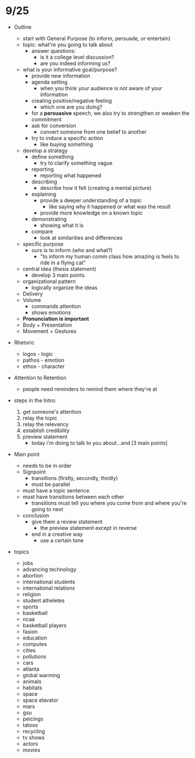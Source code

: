 # 9/25

- Outline
	+ start with General Purpose (to inform, persuade, or entertain)
	+ topic: what're you going to talk about 
		* answer questions: 
			- is it a college level discussion?
			- are you indeed informing us?
	+ what is your informative goal/purpose?
		* provide new information
		* agenda setting 
			- when you think your audience is not aware of your information
		* creating positive/negative feeling
			- which one are you doing?
		* for a **persuasive** speech, we also try to strengthen or weaken the commitment 
		* ask for conversion
			- convert someone from one belief to another 
		* try to induce a specific action
			- like buying something
	+ develop a strategy
		* define something 
			- try to clarify something vague
		* reporting 
			- reporting what happened
		* describing
			- describe how it felt (creating a mental picture)
		* explaining
			- provide a deeper understanding of a topic
				+ like saying why it happened or what was the result
			- provide more knowledge on a known topic
		* demonstrating 
			- showing what it is
		* compare 
			- look at similarities and differences
	+ specific purpose
		* ours is to inform (who and what?)
			- "to inform my human comm class how amazing is feels to ride in  a flying cat"
	+ central idea (thesis statement)
		* develop 3 main points
	+ organizational pattern
		* logically organize the ideas
	+ Delivery
	+ Volume
		* commands attention
		* shows emotions
	+ **Pronunciation is important**
	+ Body  + Presentation
	+ Movement + Gestures

- Rhetoric
	+ logos - logic
	+ pathos - emotion
	+ ethos - character

- Attention to Retention
	+ people need reminders to remind them where they're at
- steps in the Intro:
	1. get someone's attention
	2. relay the topic
	3. relay the relevancy 
	4. establish credibility
	5. preview statement
		* today i'm doing to talk to you about...and [3 main points] 
- Main point
	+ needs to be in order
	+ Signpoint
		* transitions (firstly, secondly, thirdly)
		* must be parallel 
	+ must have a topic sentence
	+ must have transitions between each other
		* transitions must tell you where you come from and where you're going to next
	+ conclusion
		* give them a review statement
			- the preview statement except in reverse
		* end in a creative way
			- use a certain tone

- topics
	+ jobs
	+ advancing technology
	+ abortion
	+ international students
	+ international relations
	+ religion
	+ student atheletes 
	+ sports
	+ basketball
	+ ncaa 
	+ basketball players
	+ fasion
	+ education
	+ computes
	+ cities
	+ pollutions
	+ cars
	+ atlanta
	+ global warming
	+ animals
	+ habitats
	+ space 
	+ space elavator
	+ mars
	+ gsu
	+ peicings
	+ tatoos
	+ recycling
	+ tv shows
	+ actors
	+ movies